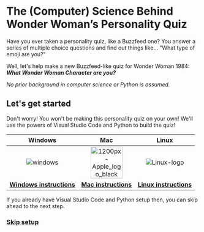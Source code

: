 # The (Computer) Science Behind Wonder Woman’s Personality Quiz
Have you ever taken a personality quiz, like a Buzzfeed one? You answer a series of multiple choice questions and find out things like... "What type of emoji are you?"

Well, let's help make a new Buzzfeed-like quiz for Wonder Woman 1984: ***What Wonder Woman Character are you?***

*No prior background in computer science or Python is assumed.*

## Let's get started
Don't worry! You won't be making this personality quiz on your own! We'll use the powers of Visual Studio Code and Python to build the quiz!

| Windows| Mac | Linux |
| :---: | :---: | :---: |
| ![windows](https://user-images.githubusercontent.com/12758612/85619458-2e915180-b617-11ea-8028-94796c46198b.jpg) | <img width="83" alt="1200px-Apple_logo_black svg" src="https://user-images.githubusercontent.com/12758612/85620235-57fead00-b618-11ea-8d1e-6b305241c724.png"> | <img alt="Linux-logo" src="https://user-images.githubusercontent.com/12758612/85620609-e07d4d80-b618-11ea-99f2-dfeb1c717dd3.png"> |
| [**Windows instructions**](quiz/setup_win.md) | [**Mac instructions**](quiz/setup_mac.md) | [**Linux instructions**](quiz/setup_linux.md) |


If you already have Visual Studio Code and Python setup then, you can skip ahead to the next step.

### [**Skip setup**](quiz/basics.md)


